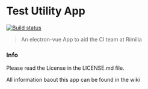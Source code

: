 # Test Utility App

[![Build status](https://ci.appveyor.com/api/projects/status/da9tomaqs4tf119f?svg=true)](https://ci.appveyor.com/project/HarmanU/test-utility-app)

> An electron-vue App to aid the CI team at Rimilia

### Info
Please read the License in the LICENSE.md file.

All information baout this app can be found in the wiki

